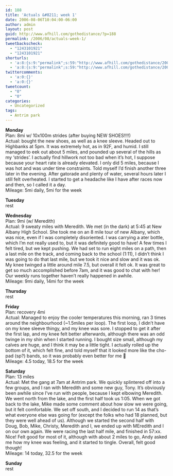 ```yaml
---
id: 188
title: 'Actuals &#8211; week 1'
date: 2006-08-06T10:04:00-06:00
author: admin
layout: post
guid: http://www.afhill.com/gothedistance/?p=188
permalink: /2006/08/actuals-week-1/
tweetbackscheck:
  - "1243101921"
  - "1243101921"
shorturls:
  - 'a:8:{s:9:"permalink";s:59:"http://www.afhill.com/gothedistance/2006/08/actuals-week-1/";s:7:"tinyurl";s:25:"http://tinyurl.com/cferd7";s:4:"isgd";s:17:"http://is.gd/hmks";s:5:"bitly";s:20:"http://bit.ly/4d0WOQ";s:5:"snipr";s:22:"http://snipr.com/asugb";s:5:"snurl";s:22:"http://snurl.com/asugb";s:7:"snipurl";s:24:"http://snipurl.com/asugb";s:4:"trim";s:17:"http://tr.im/cz27";}'
  - 'a:8:{s:9:"permalink";s:59:"http://www.afhill.com/gothedistance/2006/08/actuals-week-1/";s:7:"tinyurl";s:25:"http://tinyurl.com/cferd7";s:4:"isgd";s:17:"http://is.gd/hmks";s:5:"bitly";s:20:"http://bit.ly/4d0WOQ";s:5:"snipr";s:22:"http://snipr.com/asugb";s:5:"snurl";s:22:"http://snurl.com/asugb";s:7:"snipurl";s:24:"http://snipurl.com/asugb";s:4:"trim";s:17:"http://tr.im/cz27";}'
twittercomments:
  - 'a:0:{}'
  - 'a:0:{}'
tweetcount:
  - "0"
  - "0"
categories:
  - Uncategorized
tags:
  - Antrim park
---
```

**Monday**  
Plan: 8mi w/ 10x100m strides (after buying NEW SHOES!!!!)  
Actual: bought the new shoes, as well as a knee sleeve. Headed out to Highbanks at 5pm. It was extremely hot, as in 92F, and humid. I still managed to eek out about 5 miles, and pounded up several of the hills as my &#8216;strides&#8217;. I actually find hillwork not too bad when it&#8217;s hot, I suppose because your heart rate is already elevated. I only did 5 miles, because I was hot and was under time constraints. Told myself I&#8217;d finish another three later in the evening. After gatorade and plenty of water, several hours later I still felt overheated. I started to get a headache like I have after races now and then, so I called it a day.  
Mileage: 5mi daily, 5mi for the week

**Tuesday**  
rest

**Wednesday**  
Plan: 9mi (w/ Meredith)  
Actual: 9 sweaty miles with Meredith. We met (in the dark) at 5:45 at New Albany High School. She took me on an 8 mile tour of new Albany, which was nice, even if I was completely disoriented. I was carrying a ater bottle, which I&#8217;m not really used to, but it was definitely good to have! A few times I felt tired, but we kept pushing. We had set to run eight miles on a path, then a last mile on the track, and coming back to the school (1:11), I didn&#8217;t think I was going to do that last mile, but we took it nice and slow and it was ok. My knee twinged a little around mile 7.5, but overall it felt ok. It was great to get so much accomplished before 7am, and it was good to chat with her! Our weekly runs together haven&#8217;t really happened in awhile.  
Mileage: 9mi daily, 14mi for the week

**Thursday**  
rest

**Friday**  
Plan: recovery 4mi  
Actual: Managed to enjoy the cooler temperatures this morning, ran 3 times around the neighbourhood (~1.5miles per loop). The first loop, I didn&#8217;t have on my knee sleeve thingy, and my knee was sore. I stopped to get it after the first lap, and my knee felt better afterwards, although there was an odd twinge in my shin when I started running. I bought size small, although my calves are huge, and I think it may be a little tight. I actually rolled up the bottom of it, which felt fine, and told myself that it looked more like the cho-pad (sp?) bands, so it was probably even better for me 🙂  
Mileage: 4.5 today, 18.5 for the week

**Saturday**  
Plan: 13 miles  
Actual: Met the gang at 7am at Antrim park. We quickly splintered off into a few groups, and I ran with Meredith and some new guy, Tony. It&#8217;s obviously been awhile since I&#8217;ve run with people, because I kept elbowing Meredith. We went north from the lake, and the first half took us 1:05. When we got back to the lake, Mike made some comment about how slow we were going, but it felt comfortable. We set off south, and I decided to run 14 as that&#8217;s what everyone else was going for (except the folks who had 18 planned, but they were well ahead of us). Although we started the second half with Doug, Bob, Mike, Christy, Meredith and I, we ended up with MEredith and I on our own again. We were racing the last half mile, and finished in 57:xx. Nice! Felt good for most of it, although with about 2 miles to go, Andy asked me how my knee was feeling, and it started to tingle. Overall, felt good though!  
Mileage: 14 today, 32.5 for the week

**Sunday**  
rest